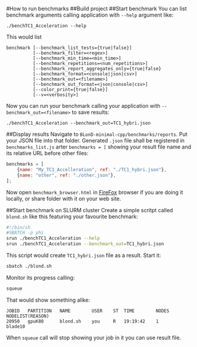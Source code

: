 #How to run benchmarks
##Build project
##Start benchmark
You can list benchmark arguments calling application with `--help` argument like:
```
./benchTC1_Acceleration --help
```
This would list
```
benchmark [--benchmark_list_tests={true|false}]
          [--benchmark_filter=<regex>]
          [--benchmark_min_time=<min_time>]
          [--benchmark_repetitions=<num_repetitions>]
          [--benchmark_report_aggregates_only={true|false}
          [--benchmark_format=<console|json|csv>]
          [--benchmark_out=<filename>]
          [--benchmark_out_format=<json|console|csv>]
          [--color_print={true|false}]
          [--v=<verbosity>]
```
Now you can run your benchmark calling your application with `--benchmark_out=<filename>` to save results:
```
./benchTC1_Acceleration --benchmark_out=TC1_hybri.json
```

##Display results
Navigate to `BLonD-minimal-cpp/benchmarks/reports`. Put your JSON file into that folder.
Generated `.json` file shall be registered in `benchmarks_list.js` arter `benchmarks = [` showing your result file name
and its relative URL before other files:
```javascript
benchmarks = [
	{name: "My_TC1_Accelleration", ref: "./TC1_hybri.json"},
	{name: "other", ref: "./other.json"},
];
```
Now open `benchmark_browser.html` in [FireFox](https://www.mozilla.org/en-US/firefox/) browser if you are doing it locally, or share folder with it on your web
site.

##Start benchmark on SLURM cluster
Create a simple scritpt called `blond.sh` like this featuring your favourite benchmark:
```bash
#!/bin/sh
#SBATCH -p phi
srun ./benchTC1_Acceleration --help
srun ./benchTC1_Acceleration --benchmark_out=TC1_hybri.json
```
This script would create `TC1_hybri.json` file as a result.
Start it:
```bash
sbatch ./blond.sh
```
Monitor its progress calling:
```bash
squeue
```
That would show something alike:
```
JOBID   PARTITION   NAME        USER    ST  TIME        NODES   NODELIST(REASON)
20950   gpuK80      blond.sh    you     R   19:19:42    1       blade10
```
When `squeue` call will stop showing your job in it you can use result file.